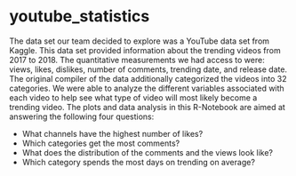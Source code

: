 # youtube_statistics

The data set our team decided to explore was a YouTube data set from Kaggle. This data set provided
information about the trending videos from 2017 to 2018. The quantitative measurements we had access
to were: views, likes, dislikes, number of comments, trending date, and release date. The original compiler
of the data additionally categorized the videos into 32 categories. We were able to analyze the different
variables associated with each video to help see what type of video will most likely become a trending video.
The plots and data analysis in this R-Notebook are aimed at answering the following four questions:
- What channels have the highest number of likes? 
- Which categories get the most comments? 
- What does the distribution of the comments and the views look like? 
- Which category spends the most days on trending on average? 
